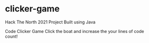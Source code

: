 # clicker-game
Hack The North 2021 Project
Built using Java

Code Clicker Game
Click the boat and increase the your lines of code count! 
